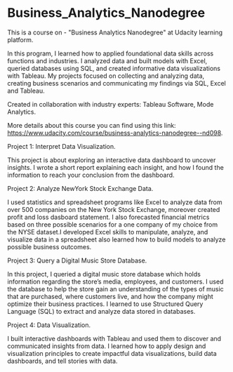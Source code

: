 # Business_Analytics_Nanodegree
This is a course on - "Business Analytics Nanodegree" at Udacity learning platform. 

In this program, I learned how to applied foundational data skills across functions and industries. I analyzed data and built models with Excel, queried databases using SQL, and created informative data visualizations with Tableau. My projects focused on collecting and analyzing data, creating business scenarios and communicating my findings via SQL, Excel and Tableau.

Created in collaboration with industry experts: Tableau Software, Mode Analytics.

More details about this course you can find using this link: https://www.udacity.com/course/business-analytics-nanodegree--nd098.

Project 1: Interpret Data Visualization.

This project is about exploring an interactive data dashboard to uncover insights. I wrote a short report explaining each insight, and how I found the information to reach your conclusion from the dashboard.

Project 2: Analyze NewYork Stock Exchange Data.

I used statistics and spreadsheet programs like Excel to analyze data from over 500 companies on the New York Stock Exchange, moreover created profit and loss dasboard statement. I also forecasted financial metrics based on three possible scenarios for a one company of my choice from the NYSE dataset.I developed Excel skills to manipulate, analyze, and visualize data in a spreadsheet also learned how to build models to analyze possible business outcomes. 

Project 3: Query a Digital Music Store Database.

In this project, I queried a digital music store database which holds information regarding the store’s media, employees, and customers. I used the database to help the store gain an understanding of the types of music that are purchased, where customers live, and how the company might optimize their business practices. I learned to use Structured Query Language (SQL) to extract and analyze data stored in databases. 

Project 4: Data Visualization.

I built interactive dashboards with Tableau and used them to discover and communicated insights from data. I learned how to apply design and visualization principles to create impactful data visualizations, build data dashboards, and tell stories with data.


